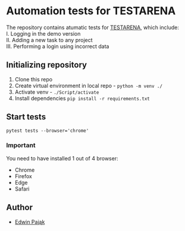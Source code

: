 # Automation tests for TESTARENA
The repository contains atumatic tests for [TESTARENA](https://demo.testarena.pl/), which include:   
I. Logging in the demo version   
II. Adding a new task to any project   
III. Performing a login using incorrect data   

## Initializing repository
1. Clone this repo
1. Create virtual environment in local repo - `python -m venv ./`
1. Activate venv - `./Script/activate`
1. Install dependencies `pip install -r requirements.txt`

## Start tests
    pytest tests --browser='chrome'

### Important
You need to have installed 1 out of 4 browser:
- Chrome
- Firefox
- Edge
- Safari


## Author
- [Edwin Pająk](https://github.com/edyp)
